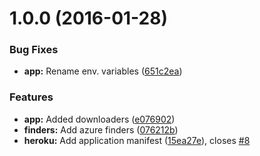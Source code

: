 <a name="1.0.0"></a>
# 1.0.0 (2016-01-28)


### Bug Fixes

* **app:** Rename env. variables ([651c2ea](https://github.com/jubianchi/neutron/commit/651c2ea))

### Features

* **app:** Added downloaders ([e076902](https://github.com/jubianchi/neutron/commit/e076902))
* **finders:** Add azure finders ([076212b](https://github.com/jubianchi/neutron/commit/076212b))
* **heroku:** Add application manifest ([15ea27e](https://github.com/jubianchi/neutron/commit/15ea27e)), closes [#8](https://github.com/jubianchi/neutron/issues/8)




